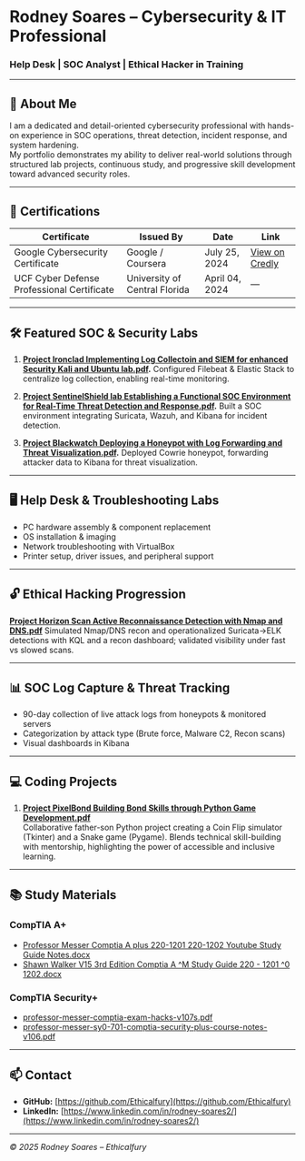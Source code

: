 # Rodney Soares – Cybersecurity & IT Professional
### Help Desk | SOC Analyst | Ethical Hacker in Training

---

## 📝 About Me
I am a dedicated and detail-oriented cybersecurity professional with hands-on experience in SOC operations, threat detection, incident response, and system hardening.  
My portfolio demonstrates my ability to deliver real-world solutions through structured lab projects, continuous study, and progressive skill development toward advanced security roles.

---

## 📜 Certifications

| Certificate | Issued By | Date | Link |
|-------------|-----------|------|------|
| Google Cybersecurity Certificate | Google / Coursera | July 25, 2024 | [View on Credly](https://www.credly.com/badges) |
| UCF Cyber Defense Professional Certificate | University of Central Florida | April 04, 2024 | — |

---

## 🛠 Featured SOC & Security Labs
1. **[Project Ironclad Implementing Log Collectoin and SIEM for enhanced Security Kali and Ubuntu lab.pdf](https://github.com/user-attachments/files/21745159/Project.Ironclad.Implementing.Log.Collectoin.and.SIEM.for.enhanced.Security.Kali.and.Ubuntu.lab.pdf).**
   Configured Filebeat & Elastic Stack to centralize log collection, enabling real-time monitoring.
  


2. **[Project SentinelShield lab Establishing a Functional SOC Environment for Real-Time Threat Detection and Response.pdf](https://github.com/user-attachments/files/21745157/Project.SentinelShield.lab.Establishing.a.Functional.SOC.Environment.for.Real-Time.Threat.Detection.and.Response.pdf).**
   Built a SOC environment integrating Suricata, Wazuh, and Kibana for incident detection.
   

3. **[Project Blackwatch Deploying a Honeypot with Log Forwarding and Threat Visualization.pdf](https://github.com/user-attachments/files/21746195/Project.Blackwatch.Deploying.a.Honeypot.with.Log.Forwarding.and.Threat.Visualization.pdf).**
   Deployed Cowrie honeypot, forwarding attacker data to Kibana for threat visualization.



---

## 🖥 Help Desk & Troubleshooting Labs 
- PC hardware assembly & component replacement  
- OS installation & imaging  
- Network troubleshooting with VirtualBox  
- Printer setup, driver issues, and peripheral support  

---

## 🔓 Ethical Hacking Progression 
**[Project Horizon Scan Active Reconnaissance Detection with Nmap and DNS.pdf](https://github.com/user-attachments/files/21888305/Project.Horizon.Scan.Active.Reconnaissance.Detection.with.Nmap.and.DNS.pdf)**
Simulated Nmap/DNS recon and operationalized Suricata→ELK detections with KQL and a recon dashboard; validated visibility under fast vs slowed scans.



---

## 📊 SOC Log Capture & Threat Tracking
- 90-day collection of live attack logs from honeypots & monitored servers  
- Categorization by attack type (Brute force, Malware C2, Recon scans)  
- Visual dashboards in Kibana  

---

## 💻 Coding Projects
1. **[Project PixelBond Building Bond Skills through Python Game Development.pdf](https://github.com/user-attachments/files/21745189/Project.PixelBond.Building.Bond.Skills.through.Python.Game.Development.pdf)**  
   Collaborative father-son Python project creating a Coin Flip simulator (Tkinter) and a Snake game (Pygame). Blends technical skill-building with mentorship, highlighting the power of accessible and inclusive learning.

---

## 📚 Study Materials

### **CompTIA A+**
- [Professor Messer Comptia A plus 220-1201 220-1202 Youtube Study Guide Notes.docx](https://github.com/user-attachments/files/21745215/Professor.Messer.Comptia.A.plus.220-1201.220-1202.Youtube.Study.Guide.Notes.docx)
- [Shawn Walker V15 3rd Edition Comptia A ^M Study Guide 220 - 1201 ^0 1202.docx](https://github.com/user-attachments/files/21745228/Shawn.Walker.V15.3rd.Edition.Comptia.A.M.Study.Guide.220.-.1201.0.1202.docx)


### **CompTIA Security+**
- [professor-messer-comptia-exam-hacks-v107s.pdf](https://github.com/user-attachments/files/21745240/professor-messer-comptia-exam-hacks-v107s.pdf)
- [professor-messer-sy0-701-comptia-security-plus-course-notes-v106.pdf](https://github.com/user-attachments/files/21745242/professor-messer-sy0-701-comptia-security-plus-course-notes-v106.pdf)


---

## 📫 Contact
- **GitHub:** [https://github.com/Ethicalfury](https://github.com/Ethicalfury)
- **LinkedIn:** [https://www.linkedin.com/in/rodney-soares2/](https://www.linkedin.com/in/rodney-soares2/)

---
*© 2025 Rodney Soares – Ethicalfury*
